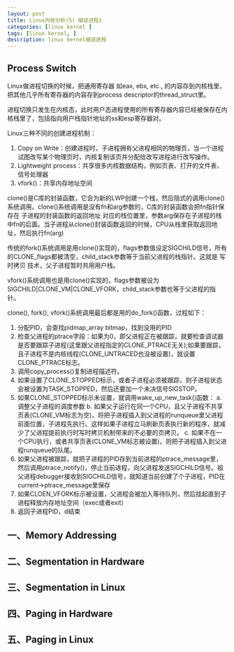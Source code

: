 ```yaml
---
layout: post
title: Linux内核分析(5) 细说进程1
categories: [linux kernel ]
tags: [linux kernel, ]
description: linux kernel细说进程
---
```


## Process Switch

Linux做进程切换的时候，把通用寄存器 如eax, ebx, etc., 的内容存到内核栈里，把其他几乎所有寄存器的内容存到process descriptor的thread_struct里。

进程切换只发生在内核态，此时用户态进程使用的所有寄存器内容已经被保存在内核栈里了，包括指向用户栈指针地址的ss和esp寄存器对。

Linux三种不同的创建进程机制：
1. Copy on Write：创建进程时，子进程拥有父进程相同的物理页，当一个进程试图改写某个物理页时，内核复制该页并分配给改写进程进行改写操作。
2. Lightweight process：共享很多内核数据结构，例如页表、打开的文件表、信号处理器
3. vfork()：共享内存地址空间

clone()是C库的封装函数，它会为新的LWP创建一个栈，然后隐式的调用clone()系统调用。clone()系统调用是没有fn和arg参数的，C库的封装函数会把fn指针保存在 子进程的封装函数的返回地址 对应的栈位置里，参数arg保存在子进程的栈中fn的后面。当子进程从clone()封装函数返回的时候，CPU从栈里获取返回地址，然后执行fn(arg)

传统的fork()系统调用是用clone()实现的，flags参数值设定SIGCHILD信号，所有的CLONE_flags都被清空，child_stack参数等于当前父进程的栈指针。这就是 写时拷贝 技术，父子进程暂时共用用户栈。

vfork()系统调用也是用clone()实现的，flags参数被设为SIGCHILD|CLONE_VM|CLONE_VFORK，child_stack参数也等于父进程的指针。

clone(), fork(), vfork()系统调用最后都是用的do_fork()函数，过程如下：
1. 分配PID，会查找pidmap_array bitmap，找到没用的PID
2. 检查父进程的ptrace字段：如果为0，即父进程正在被跟踪，就要检查调试器是否要跟踪子进程(这里跟父进程指定的CLONE_PTRACE无关);如果要跟踪，且子进程不是内核线程(CLONE_UNTRACED也没被设置)，就设置CLONE_PTRACE标志。
3. 调用copy_process()复制进程描述符。
4. 如果设置了CLONE_STOPPED标示，或者子进程必须被跟踪，则子进程状态会被设置为TASK_STOPPED，然后还要加一个未决信号SIGSTOP。
5. 如果CLONE_STOPPED标示未设置，就调用wake_up_new_task()函数：
 a. 调整父子进程的调度参数
 b. 如果父子运行在同一个CPU，且父子进程不共享页表(CLONE_VM标志为空)，将把子进程插入到父进程的runqueue里父进程前面位置，子进程先执行。这样如果子进程立马刷新页表执行新的程序，就减少了父进程提前执行时写时拷贝机制带来的不必要的页拷贝。
 c. 如果不在一个CPU执行，或者共享页表(CLONE_VM标志被设置)，则把子进程插入到父进程runqueue的队尾。
6. 如果父进程被跟踪，就把子进程的PID存到当前进程的ptrace_message里，然后调用ptrace_notify()，停止当前进程，向父进程发送SIGCHILD信号。祖父进程debugger接收到SIGCHILD信号，就知道当前创建了个子进程，PID在current->ptrace_message里保存
7. 如果CLOEN_VFORK标示被设置，父进程会被加入等待队列，然后挂起直到子进程释放内存地址空间（exec或者exit）
8. 返回子进程PID，d结束

## 一、Memory Addressing

## 二、Segmentation in Hardware

## 三、Segmentation in Linux

## 四、Paging in Hardware

## 五、Paging in Linux
